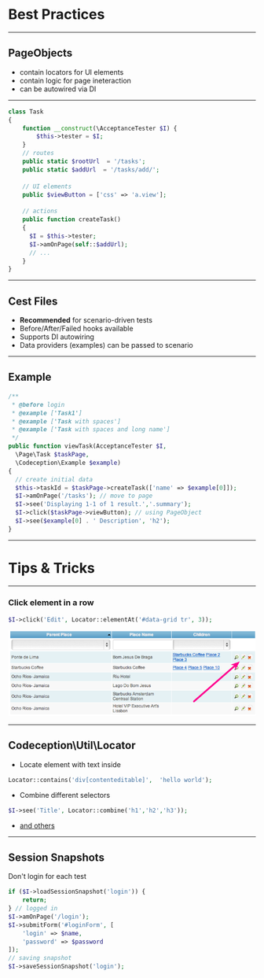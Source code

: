 # Best Practices

---

## PageObjects 

* contain locators for UI elements
* contain logic for page ineteraction
* can be autowired via DI

---

```php
class Task
{
    function __construct(\AcceptanceTester $I) {
        $this->tester = $I;
    }
    // routes
    public static $rootUrl  = '/tasks';
    public static $addUrl  = '/tasks/add/';

    // UI elements
    public $viewButton = ['css' => 'a.view'];
    
    // actions
    public function createTask()
    { 
      $I = $this->tester;
      $I->amOnPage(self::$addUrl);
      // ...
    }
}
```

---

## Cest Files

* **Recommended** for scenario-driven tests
* Before/After/Failed hooks available
* Supports DI autowiring
* Data providers (examples) can be passed to scenario

---

## Example

``` php
/**
 * @before login
 * @example ['Task1']
 * @example ['Task with spaces']
 * @example ['Task with spaces and long name'] 
 */
public function viewTask(AcceptanceTester $I, 
  \Page\Task $taskPage, 
  \Codeception\Example $example)
{    
  // create initial data
  $this->taskId = $taskPage->createTask(['name' => $example[0]]); 
  $I->amOnPage('/tasks'); // move to page
  $I->see('Displaying 1-1 of 1 result.','.summary');
  $I->click($taskPage->viewButton); // using PageObject
  $I->see($example[0] . ' Description', 'h2'); 
}
```

---

# Tips & Tricks

---

### Click element in a row

```php
$I->click('Edit', Locator::elementAt('#data-grid tr', 3));
```

![](img/grid.png)

---

## Codeception\Util\Locator

* Locate element with text inside

```php
Locator::contains('div[contenteditable]',  'hello world');
```

* Combine different selectors

```php
$I->see('Title', Locator::combine('h1','h2','h3'));

```

* [and others](http://codeception.com/docs/reference/Locator)

---

## Session Snapshots

Don't login for each test

```php
if ($I->loadSessionSnapshot('login')) {
    return;
} // logged in
$I->amOnPage('/login');
$I->submitForm('#loginForm', [
    'login' => $name, 
    'password' => $password
]);
// saving snapshot
$I->saveSessionSnapshot('login');

```

